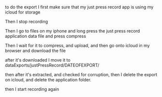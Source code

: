 to do the export I first make sure that my just press record app is using my icloud for storage

Then I stop recording

Then I go to files on my iphone and long press the just press record application data file and press compress

Then I wait for it to compress, and upload, and then go onto icloud in my browser and download the file



after it's downloaded I move it to dataExports/justPressRecord/DATEOFEXPORT/

then after it's extracted, and checked for corruption, then I delete the export on icloud, and delete the application folder.

then I start recording again

